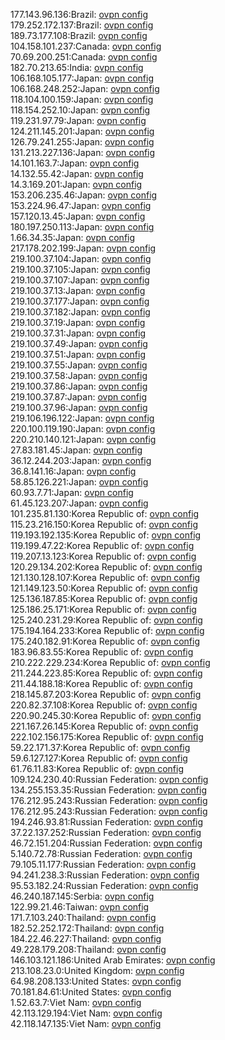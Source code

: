 177.143.96.136:Brazil: [ovpn config](vpn/177_143_96_136.ovpn)  
179.252.172.137:Brazil: [ovpn config](vpn/179_252_172_137.ovpn)  
189.73.177.108:Brazil: [ovpn config](vpn/189_73_177_108.ovpn)  
104.158.101.237:Canada: [ovpn config](vpn/104_158_101_237.ovpn)  
70.69.200.251:Canada: [ovpn config](vpn/70_69_200_251.ovpn)  
182.70.213.65:India: [ovpn config](vpn/182_70_213_65.ovpn)  
106.168.105.177:Japan: [ovpn config](vpn/106_168_105_177.ovpn)  
106.168.248.252:Japan: [ovpn config](vpn/106_168_248_252.ovpn)  
118.104.100.159:Japan: [ovpn config](vpn/118_104_100_159.ovpn)  
118.154.252.10:Japan: [ovpn config](vpn/118_154_252_10.ovpn)  
119.231.97.79:Japan: [ovpn config](vpn/119_231_97_79.ovpn)  
124.211.145.201:Japan: [ovpn config](vpn/124_211_145_201.ovpn)  
126.79.241.255:Japan: [ovpn config](vpn/126_79_241_255.ovpn)  
131.213.227.136:Japan: [ovpn config](vpn/131_213_227_136.ovpn)  
14.101.163.7:Japan: [ovpn config](vpn/14_101_163_7.ovpn)  
14.132.55.42:Japan: [ovpn config](vpn/14_132_55_42.ovpn)  
14.3.169.201:Japan: [ovpn config](vpn/14_3_169_201.ovpn)  
153.206.235.46:Japan: [ovpn config](vpn/153_206_235_46.ovpn)  
153.224.96.47:Japan: [ovpn config](vpn/153_224_96_47.ovpn)  
157.120.13.45:Japan: [ovpn config](vpn/157_120_13_45.ovpn)  
180.197.250.113:Japan: [ovpn config](vpn/180_197_250_113.ovpn)  
1.66.34.35:Japan: [ovpn config](vpn/1_66_34_35.ovpn)  
217.178.202.199:Japan: [ovpn config](vpn/217_178_202_199.ovpn)  
219.100.37.104:Japan: [ovpn config](vpn/219_100_37_104.ovpn)  
219.100.37.105:Japan: [ovpn config](vpn/219_100_37_105.ovpn)  
219.100.37.107:Japan: [ovpn config](vpn/219_100_37_107.ovpn)  
219.100.37.13:Japan: [ovpn config](vpn/219_100_37_13.ovpn)  
219.100.37.177:Japan: [ovpn config](vpn/219_100_37_177.ovpn)  
219.100.37.182:Japan: [ovpn config](vpn/219_100_37_182.ovpn)  
219.100.37.19:Japan: [ovpn config](vpn/219_100_37_19.ovpn)  
219.100.37.31:Japan: [ovpn config](vpn/219_100_37_31.ovpn)  
219.100.37.49:Japan: [ovpn config](vpn/219_100_37_49.ovpn)  
219.100.37.51:Japan: [ovpn config](vpn/219_100_37_51.ovpn)  
219.100.37.55:Japan: [ovpn config](vpn/219_100_37_55.ovpn)  
219.100.37.58:Japan: [ovpn config](vpn/219_100_37_58.ovpn)  
219.100.37.86:Japan: [ovpn config](vpn/219_100_37_86.ovpn)  
219.100.37.87:Japan: [ovpn config](vpn/219_100_37_87.ovpn)  
219.100.37.96:Japan: [ovpn config](vpn/219_100_37_96.ovpn)  
219.106.196.122:Japan: [ovpn config](vpn/219_106_196_122.ovpn)  
220.100.119.190:Japan: [ovpn config](vpn/220_100_119_190.ovpn)  
220.210.140.121:Japan: [ovpn config](vpn/220_210_140_121.ovpn)  
27.83.181.45:Japan: [ovpn config](vpn/27_83_181_45.ovpn)  
36.12.244.203:Japan: [ovpn config](vpn/36_12_244_203.ovpn)  
36.8.141.16:Japan: [ovpn config](vpn/36_8_141_16.ovpn)  
58.85.126.221:Japan: [ovpn config](vpn/58_85_126_221.ovpn)  
60.93.7.71:Japan: [ovpn config](vpn/60_93_7_71.ovpn)  
61.45.123.207:Japan: [ovpn config](vpn/61_45_123_207.ovpn)  
101.235.81.130:Korea Republic of: [ovpn config](vpn/101_235_81_130.ovpn)  
115.23.216.150:Korea Republic of: [ovpn config](vpn/115_23_216_150.ovpn)  
119.193.192.135:Korea Republic of: [ovpn config](vpn/119_193_192_135.ovpn)  
119.199.47.22:Korea Republic of: [ovpn config](vpn/119_199_47_22.ovpn)  
119.207.13.123:Korea Republic of: [ovpn config](vpn/119_207_13_123.ovpn)  
120.29.134.202:Korea Republic of: [ovpn config](vpn/120_29_134_202.ovpn)  
121.130.128.107:Korea Republic of: [ovpn config](vpn/121_130_128_107.ovpn)  
121.149.123.50:Korea Republic of: [ovpn config](vpn/121_149_123_50.ovpn)  
125.136.187.85:Korea Republic of: [ovpn config](vpn/125_136_187_85.ovpn)  
125.186.25.171:Korea Republic of: [ovpn config](vpn/125_186_25_171.ovpn)  
125.240.231.29:Korea Republic of: [ovpn config](vpn/125_240_231_29.ovpn)  
175.194.164.233:Korea Republic of: [ovpn config](vpn/175_194_164_233.ovpn)  
175.240.182.91:Korea Republic of: [ovpn config](vpn/175_240_182_91.ovpn)  
183.96.83.55:Korea Republic of: [ovpn config](vpn/183_96_83_55.ovpn)  
210.222.229.234:Korea Republic of: [ovpn config](vpn/210_222_229_234.ovpn)  
211.244.223.85:Korea Republic of: [ovpn config](vpn/211_244_223_85.ovpn)  
211.44.188.18:Korea Republic of: [ovpn config](vpn/211_44_188_18.ovpn)  
218.145.87.203:Korea Republic of: [ovpn config](vpn/218_145_87_203.ovpn)  
220.82.37.108:Korea Republic of: [ovpn config](vpn/220_82_37_108.ovpn)  
220.90.245.30:Korea Republic of: [ovpn config](vpn/220_90_245_30.ovpn)  
221.167.26.145:Korea Republic of: [ovpn config](vpn/221_167_26_145.ovpn)  
222.102.156.175:Korea Republic of: [ovpn config](vpn/222_102_156_175.ovpn)  
59.22.171.37:Korea Republic of: [ovpn config](vpn/59_22_171_37.ovpn)  
59.6.127.127:Korea Republic of: [ovpn config](vpn/59_6_127_127.ovpn)  
61.76.11.83:Korea Republic of: [ovpn config](vpn/61_76_11_83.ovpn)  
109.124.230.40:Russian Federation: [ovpn config](vpn/109_124_230_40.ovpn)  
134.255.153.35:Russian Federation: [ovpn config](vpn/134_255_153_35.ovpn)  
176.212.95.243:Russian Federation: [ovpn config](vpn/176_212_95_243.ovpn)  
176.212.95.243:Russian Federation: [ovpn config](vpn/176_212_95_243.ovpn)  
194.246.93.81:Russian Federation: [ovpn config](vpn/194_246_93_81.ovpn)  
37.22.137.252:Russian Federation: [ovpn config](vpn/37_22_137_252.ovpn)  
46.72.151.204:Russian Federation: [ovpn config](vpn/46_72_151_204.ovpn)  
5.140.72.78:Russian Federation: [ovpn config](vpn/5_140_72_78.ovpn)  
79.105.11.177:Russian Federation: [ovpn config](vpn/79_105_11_177.ovpn)  
94.241.238.3:Russian Federation: [ovpn config](vpn/94_241_238_3.ovpn)  
95.53.182.24:Russian Federation: [ovpn config](vpn/95_53_182_24.ovpn)  
46.240.187.145:Serbia: [ovpn config](vpn/46_240_187_145.ovpn)  
122.99.21.46:Taiwan: [ovpn config](vpn/122_99_21_46.ovpn)  
171.7.103.240:Thailand: [ovpn config](vpn/171_7_103_240.ovpn)  
182.52.252.172:Thailand: [ovpn config](vpn/182_52_252_172.ovpn)  
184.22.46.227:Thailand: [ovpn config](vpn/184_22_46_227.ovpn)  
49.228.179.208:Thailand: [ovpn config](vpn/49_228_179_208.ovpn)  
146.103.121.186:United Arab Emirates: [ovpn config](vpn/146_103_121_186.ovpn)  
213.108.23.0:United Kingdom: [ovpn config](vpn/213_108_23_0.ovpn)  
64.98.208.133:United States: [ovpn config](vpn/64_98_208_133.ovpn)  
70.181.84.61:United States: [ovpn config](vpn/70_181_84_61.ovpn)  
1.52.63.7:Viet Nam: [ovpn config](vpn/1_52_63_7.ovpn)  
42.113.129.194:Viet Nam: [ovpn config](vpn/42_113_129_194.ovpn)  
42.118.147.135:Viet Nam: [ovpn config](vpn/42_118_147_135.ovpn)  
